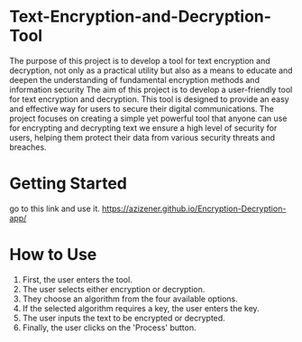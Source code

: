 # Text-Encryption-and-Decryption-Tool
The purpose of this project is to develop a tool for text encryption and decryption, not only as a practical utility but also as a means to educate and deepen the understanding of fundamental encryption methods and information security
The aim of this project is to develop a user-friendly tool for text encryption and decryption. This tool is designed to provide an easy and effective way for users to secure their digital communications. The project focuses on creating a simple yet powerful tool that anyone can use for encrypting and decrypting text we ensure a high level of security for users, helping them protect their data from various security threats and breaches.

# Getting Started
go to this link and use it.
 https://azizener.github.io/Encryption-Decryption-app/

# How to Use
1.	First, the user enters the tool.
2.	The user selects either encryption or decryption.
3.	They choose an algorithm from the four available options.
4.	If the selected algorithm requires a key, the user enters the key.
5.	The user inputs the text to be encrypted or decrypted.
6.	Finally, the user clicks on the 'Process' button. 


